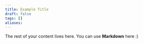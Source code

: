```yaml
---
title: Example Title
draft: false
tags: []
aliases:
---
```

 
The rest of your content lives here. You can use **Markdown** here :)
